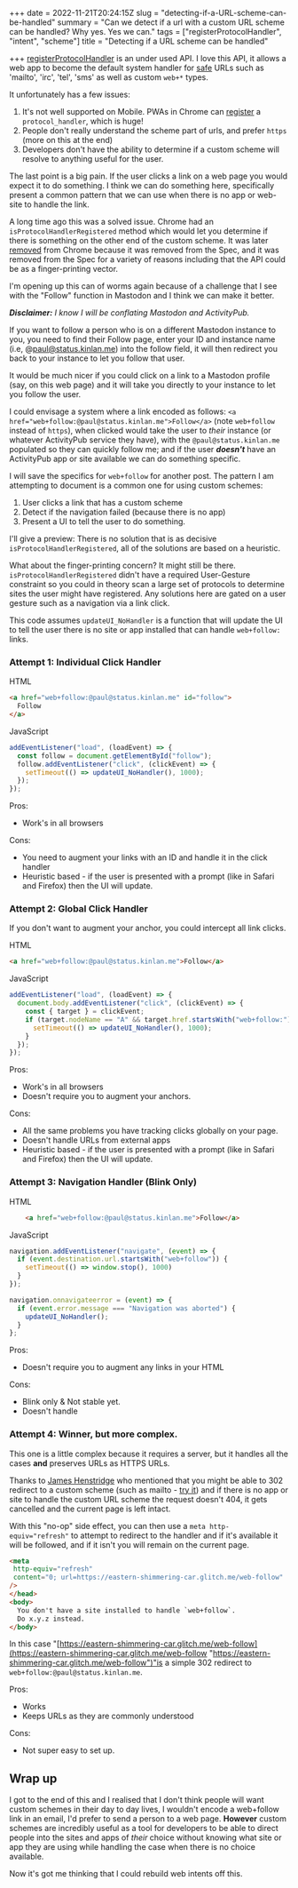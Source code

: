 +++
date = 2022-11-21T20:24:15Z
slug = "detecting-if-a-URL-scheme-can-be-handled"
summary = "Can we detect if a url with a custom URL scheme can be handled? Why yes. Yes we can."
tags = ["registerProtocolHandler", "intent", "scheme"]
title = "Detecting if a URL scheme can be handled"

+++
[registerProtocolHandler](https://developer.mozilla.org/en-US/docs/Web/API/Navigator/registerProtocolHandler) is an under used API. I love this API, it allows a web app to become the default system handler for [safe](https://html.spec.whatwg.org/multipage/system-state.html#safelisted-scheme) URLs such as 'mailto', 'irc', 'tel', 'sms' as well as custom `web+*` types.

It unfortunately has a few issues:

1. It's not well supported on Mobile. PWAs in Chrome can [register](https://developer.mozilla.org/en-US/docs/Web/Manifest/protocol_handlers) a `protocol_handler`, which is huge!
2. People don't really understand the scheme part of urls, and prefer `https` (more on this at the end) 
3. Developers don't have the ability to determine if a custom scheme will resolve to anything useful for the user.

The last point is a big pain. If the user clicks a link on a web page you would expect it to do something. I think we can do something here, specifically present a common pattern that we can use when there is no app or web-site to handle the link.

A long time ago this was a solved issue. Chrome had an `isProtocolHandlerRegistered` method which would let you determine if there is something on the other end of the custom scheme. It was later [removed](https://groups.google.com/a/chromium.org/g/blink-dev/c/ljkPttdvVuc/m/atNE2qYSCAAJ) from Chrome because it was removed from the Spec, and it was removed from the Spec for a variety of reasons including that the API could be as a finger-printing vector.

I'm opening up this can of worms again because of a challenge that I see with the "Follow" function in Mastodon and I think we can make it better. 

**_Disclaimer:_** _I know I will be conflating Mastodon and ActivityPub._

If you want to follow a person who is on a different Mastodon instance to you, you need to  find their Follow page, enter your ID and instance name (i.e, @paul@status.kinlan.me) into the follow field, it will then redirect you back to your instance to let you follow that user.

It would be much nicer if you could click on a link to a Mastodon profile (say, on this web page) and it will take you directly to your instance to let you follow the user.

I could envisage a system where a link encoded as follows: `<a href="web+follow:@paul@status.kinlan.me">Follow</a>` (note `web+follow` instead of `https`), when clicked would take the user to _their_ instance (or whatever ActivityPub service they have), with the `@paul@status.kinlan.me` populated so they can quickly follow me; and if the user **_doesn't_** have an ActivityPub app or site available we can do something specific.

I will save the specifics for `web+follow` for another post. The pattern I am attempting to document is a common one for using custom schemes:

1. User clicks a link that has a custom scheme
2. Detect if the navigation failed (because there is no app)
3. Present a UI to tell the user to do something.

I'll give a preview: There is no solution that is as decisive `isProtocolHandlerRegistered`, all of the solutions are based on a heuristic.

What about the finger-printing concern? It might still be there. `isProtocolHandlerRegistered` didn't have a required User-Gesture constraint so you could in theory scan a large set of protocols to determine sites the user might have registered. Any solutions here are gated on a user gesture such as a navigation via a link click.

This code assumes `updateUI_NoHandler` is a function that will update the UI to tell the user there is no site or app installed that can handle `web+follow:` links.

### Attempt 1: Individual Click Handler

HTML
```html
<a href="web+follow:@paul@status.kinlan.me" id="follow">
  Follow
</a>
```

JavaScript
```JavaScript
addEventListener("load", (loadEvent) => {
  const follow = document.getElementById("follow");
  follow.addEventListener("click", (clickEvent) => {
    setTimeout(() => updateUI_NoHandler(), 1000);
  });
});
```
Pros:

* Work's in all browsers

Cons:

* You need to augment your links with an ID and handle it in the click handler
* Heuristic based - if the user is presented with a prompt (like in Safari and Firefox) then the UI will update.

### Attempt 2: Global Click Handler

If you don't want to augment your anchor, you could intercept all link clicks.

HTML
```html
<a href="web+follow:@paul@status.kinlan.me">Follow</a>
```

JavaScript
```JavaScript
addEventListener("load", (loadEvent) => {
  document.body.addEventListener("click", (clickEvent) => {
    const { target } = clickEvent;
    if (target.nodeName == "A" && target.href.startsWith("web+follow:")) {
      setTimeout(() => updateUI_NoHandler(), 1000);
    }
  });
});
```

Pros:

* Work's in all browsers
* Doesn't require you to augment your anchors.

Cons:

* All the same problems you have tracking clicks globally on your page.
* Doesn't handle URLs from external apps
* Heuristic based - if the user is presented with a prompt (like in Safari and Firefox) then the UI will update.

### Attempt 3: Navigation Handler (Blink Only)

HTML
```html
    <a href="web+follow:@paul@status.kinlan.me">Follow</a>
```
JavaScript

```JavaScript
navigation.addEventListener("navigate", (event) => {
  if (event.destination.url.startsWith("web+follow")) {
    setTimeout(() => window.stop(), 1000)
  }
});

navigation.onnavigateerror = (event) => {
  if (event.error.message === "Navigation was aborted") {
    updateUI_NoHandler();
  }
};
```

Pros:

* Doesn't require you to augment any links in your HTML

Cons:

* Blink only & Not stable yet.
* Doesn't handle

### Attempt 4: Winner, but more complex.

This one is a little complex because it requires a server, but it handles all the cases **and** preserves URLs as HTTPS URLs.

Thanks to [James Henstridge](https://theblower.au/@jamesh/109376597447099245) who mentioned that you might be able to 302 redirect to a custom scheme (such as mailto - [try it](https://eastern-shimmering-car.glitch.me/mailto)) and if there is no app or site to handle the custom URL scheme the request doesn't 404, it gets cancelled and the current page is left intact.

With this "no-op" side effect, you can then use a `meta http-equiv="refresh"` to attempt to redirect to the handler and if it's available it will be followed, and if it isn't you will remain on the current page.

```HTML
<meta
 http-equiv="refresh"
 content="0; url=https://eastern-shimmering-car.glitch.me/web-follow"
/>
</head>
<body>
  You don't have a site installed to handle `web+follow`.
  Do x.y.z instead.
</body>
```

In this case "[https://eastern-shimmering-car.glitch.me/web-follow](https://eastern-shimmering-car.glitch.me/web-follow "https://eastern-shimmering-car.glitch.me/web-follow")"is a simple 302 redirect to `web+follow:@paul@status.kinlan.me`.

Pros:

* Works
* Keeps URLs as they are commonly understood

Cons:

* Not super easy to set up.

## Wrap up

I got to the end of this and I realised that I don't think people will want custom schemes in their day to day lives, I wouldn't encode a web+follow link in an email, I'd prefer to send a person to a web page. **However** custom schemes are incredibly useful as a tool for developers to be able to direct people into the sites and apps of _their_ choice without knowing what site or app they are using while handling the case when there is no choice available.

Now it's got me thinking that I could rebuild web intents off this.
